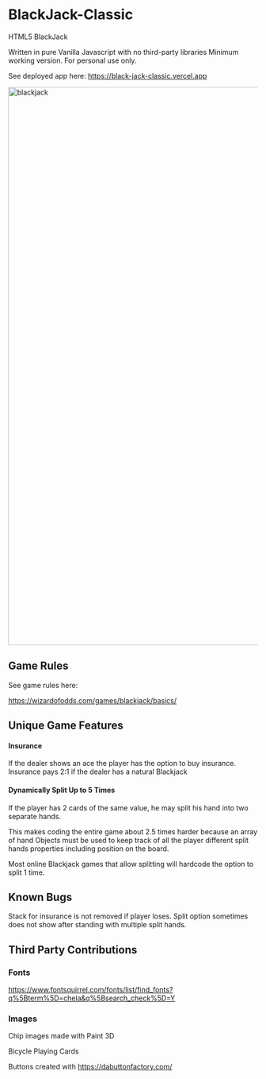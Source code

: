 # BlackJack-Classic

HTML5 BlackJack

Written in pure Vanilla Javascript with no third-party libraries
Minimum working version. For personal use only.

See deployed app here: https://black-jack-classic.vercel.app

<img width="1124" alt="blackjack" src="https://user-images.githubusercontent.com/39435918/53032256-1eba9980-3434-11e9-9367-28f3679426f7.PNG">

## Game Rules

See game rules here:

https://wizardofodds.com/games/blackjack/basics/

## Unique Game Features

#### Insurance

If the dealer shows an ace the player has the option to buy insurance. Insurance pays 2:1 if the dealer has a natural Blackjack

#### Dynamically Split Up to 5 Times

If the player has 2 cards of the same value, he may split his hand into two separate hands.

This makes coding the entire game about 2.5 times harder because an array of hand Objects must be used to keep track of all the player different split hands properties including position on the board.

Most online Blackjack games that allow splitting will hardcode the option to split 1 time.

## Known Bugs

Stack for insurance is not removed if player loses.
Split option sometimes does not show after standing with multiple split hands.


## Third Party Contributions

### Fonts
https://www.fontsquirrel.com/fonts/list/find_fonts?q%5Bterm%5D=chela&q%5Bsearch_check%5D=Y

### Images
Chip images made with Paint 3D

Bicycle Playing Cards

Buttons created with https://dabuttonfactory.com/
